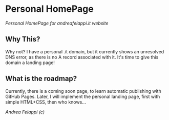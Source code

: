 # Personal HomePage

_Personal HomePage for andreafelappi.it website_

## Why This?

Why not? I have a personal .it domain, but it currently shows an unresolved DNS error, as there is no A record associated with it.
It's time to give this domain a landing page!

## What is the roadmap?

Currently, there is a coming soon page, to learn automatic publishing with GitHub Pages.
Later, I will implement the personal landing page, first with simple HTML+CSS, then who knows...

_Andrea Felappi (c)_

